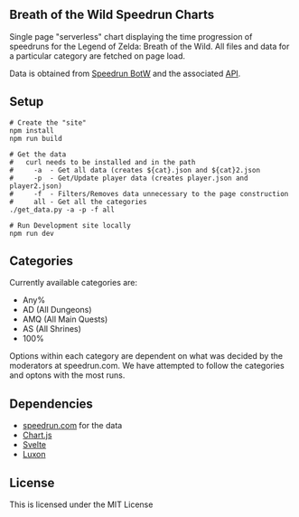 Breath of the Wild Speedrun Charts
----------------------------------

Single page "serverless" chart displaying the time progression of speedruns for the Legend of Zelda: Breath of the Wild.
All files and data for a particular category are fetched on page load.

Data is obtained from [Speedrun BotW](https://speedrun.com/botw/) and the associated [API](https://github.com/speedruncomorg/api).

Setup
-----

    # Create the "site"
    npm install
    npm run build

    # Get the data
    #   curl needs to be installed and in the path
    #     -a  - Get all data (creates ${cat}.json and ${cat}2.json
    #     -p  - Get/Update player data (creates player.json and player2.json)
    #     -f  - Filters/Removes data unnecessary to the page construction
    #     all - Get all the categories
    ./get_data.py -a -p -f all
    
    # Run Development site locally
    npm run dev 

Categories
----------

Currently available categories are:
  - Any%
  - AD (All Dungeons)
  - AMQ (All Main Quests)
  - AS (All Shrines)
  - 100%

Options within each category are dependent on what was decided by the
moderators at speedrun.com. We have attempted to follow the categories
and optons with the most runs.

Dependencies
------------
- [speedrun.com](https://www.speedrun.com/) for the data
- [Chart.js](https://chartjs.org)
- [Svelte](https://svelte.dev)
- [Luxon](https://moment.github.io/luxon/)

License
-------
This is licensed under the MIT License

